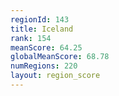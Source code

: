 ```yaml
---
regionId: 143
title: Iceland
rank: 154
meanScore: 64.25
globalMeanScore: 68.78
numRegions: 220
layout: region_score
---
```

